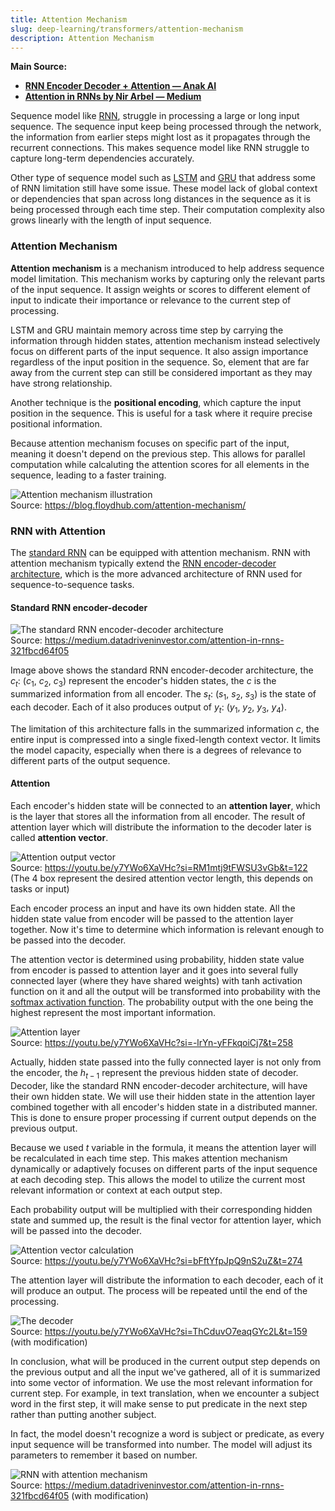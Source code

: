 ```yaml
---
title: Attention Mechanism
slug: deep-learning/transformers/attention-mechanism
description: Attention Mechanism
---
```


**Main Source:**

- **[RNN Encoder Decoder + Attention — Anak AI](https://youtu.be/y7YWo6XaVHc?si=4etprkoHN-e3X_vj)**
- **[Attention in RNNs by Nir Arbel — Medium](https://medium.datadriveninvestor.com/attention-in-rnns-321fbcd64f05)**

Sequence model like [RNN](/deep-learning/rnn), struggle in processing a large or long input sequence. The sequence input keep being processed through the network, the information from earlier steps might lost as it propagates through the recurrent connections. This makes sequence model like RNN struggle to capture long-term dependencies accurately.

Other type of sequence model such as [LSTM](/deep-learning/lstm) and [GRU](/deep-learning/gru) that address some of RNN limitation still have some issue. These model lack of global context or dependencies that span across long distances in the sequence as it is being processed through each time step. Their computation complexity also grows linearly with the length of input sequence.

### Attention Mechanism

**Attention mechanism** is a mechanism introduced to help address sequence model limitation. This mechanism works by capturing only the relevant parts of the input sequence. It assign weights or scores to different element of input to indicate their importance or relevance to the current step of processing.

LSTM and GRU maintain memory across time step by carrying the information through hidden states, attention mechanism instead selectively focus on different parts of the input sequence. It also assign importance regardless of the input position in the sequence. So, element that are far away from the current step can still be considered important as they may have strong relationship.

Another technique is the **positional encoding**, which capture the input position in the sequence. This is useful for a task where it require precise positional information.

Because attention mechanism focuses on specific part of the input, meaning it doesn't depend on the previous step. This allows for parallel computation while calcaluting the attention scores for all elements in the sequence, leading to a faster training.

![Attention mechanism illustration](./attention-mechanism.png)  
Source: https://blog.floydhub.com/attention-mechanism/

### RNN with Attention

The [standard RNN](/deep-learning/rnn) can be equipped with attention mechanism. RNN with attention mechanism typically extend the [RNN encoder-decoder architecture](/deep-learning/rnn#rnn-encoder-decoder), which is the more advanced architecture of RNN used for sequence-to-sequence tasks.

#### Standard RNN encoder-decoder

![The standard RNN encoder-decoder architecture](./rnn-encoder-decoder.png)  
Source: https://medium.datadriveninvestor.com/attention-in-rnns-321fbcd64f05

Image above shows the standard RNN encoder-decoder architecture, the $c_t$: ($c_1$, $c_2$, $c_3$) represent the encoder's hidden states, the $c$ is the summarized information from all encoder. The $s_t$: ($s_1$, $s_2$, $s_3$) is the state of each decoder. Each of it also produces output of $y_t$: ($y_1$, $y_2$, $y_3$, $y_4$).

The limitation of this architecture falls in the summarized information $c$, the entire input is compressed into a single fixed-length context vector. It limits the model capacity, especially when there is a degrees of relevance to different parts of the output sequence.

#### Attention

Each encoder's hidden state will be connected to an **attention layer**, which is the layer that stores all the information from all encoder. The result of attention layer which will distribute the information to the decoder later is called **attention vector**.

![Attention output vector](./attention-vector.png)  
Source: https://youtu.be/y7YWo6XaVHc?si=RM1mtj9tFWSU3vGb&t=122  
(The 4 box represent the desired attention vector length, this depends on tasks or input)

Each encoder process an input and have its own hidden state. All the hidden state value from encoder will be passed to the attention layer together. Now it's time to determine which information is relevant enough to be passed into the decoder.

The attention vector is determined using probability, hidden state value from encoder is passed to attention layer and it goes into several fully connected layer (where they have shared weights) with tanh activation function on it and all the output will be transformed into probability with the [softmax activation function](/deep-learning/neural-network#softmax-activation-function). The probability output with the one being the highest represent the most important information.

![Attention layer](./attention-layer.png)  
Source: https://youtu.be/y7YWo6XaVHc?si=-lrYn-yFFkqoiCj7&t=258

Actually, hidden state passed into the fully connected layer is not only from the encoder, the $h_{t - 1}$ represent the previous hidden state of decoder. Decoder, like the standard RNN encoder-decoder architecture, will have their own hidden state. We will use their hidden state in the attention layer combined together with all encoder's hidden state in a distributed manner. This is done to ensure proper processing if current output depends on the previous output.

Because we used $t$ variable in the formula, it means the attention layer will be recalculated in each time step. This makes attention mechanism dynamically or adaptively focuses on different parts of the input sequence at each decoding step. This allows the model to utilize the current most relevant information or context at each output step.

Each probability output will be multiplied with their corresponding hidden state and summed up, the result is the final vector for attention layer, which will be passed into the decoder.

![Attention vector calculation](./attention-layer-2.png)  
Source: https://youtu.be/y7YWo6XaVHc?si=bFftYfpJpQ9nS2uZ&t=274

The attention layer will distribute the information to each decoder, each of it will produce an output. The process will be repeated until the end of the processing.

![The decoder](./rnn-attention-decoder.png)  
Source: https://youtu.be/y7YWo6XaVHc?si=ThCduvO7eaqGYc2L&t=159 (with modification)

In conclusion, what will be produced in the current output step depends on the previous output and all the input we've gathered, all of it is summarized into some vector of information. We use the most relevant information for current step. For example, in text translation, when we encounter a subject word in the first step, it will make sense to put predicate in the next step rather than putting another subject. 

In fact, the model doesn't recognize a word is subject or predicate, as every input sequence will be transformed into number. The model will adjust its parameters to remember it based on number.

![RNN with attention mechanism](./rnn-attention.png)  
Source: https://medium.datadriveninvestor.com/attention-in-rnns-321fbcd64f05 (with modification)
